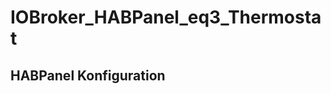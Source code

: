# IOBroker_HABPanel_eq3_Thermostat

## HABPanel Konfiguration


<style>
.progress-bar {
    background-color: #0db9f0;
 }
.progress {
    height: 10px;
 }
</style>

<uib-progressbar style="background-color: #89a" animate="false"
max="100" value="itemValue('javascript.0.Thermometer.Wohnzimmer_Valve')">
</uib-progressbar>

